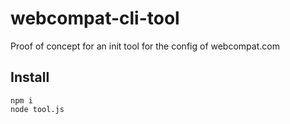# webcompat-cli-tool
Proof of concept for an init tool for the config of webcompat.com


## Install

```
npm i
node tool.js
```
